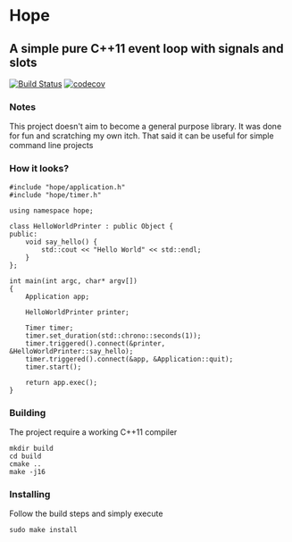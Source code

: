 # Hope 
## A simple pure C++11 event loop with signals and slots 
[![Build Status](https://travis-ci.org/filcuc/hope.svg?branch=master)](https://travis-ci.org/filcuc/hope)
[![codecov](https://codecov.io/gh/filcuc/hope/branch/master/graph/badge.svg)](https://codecov.io/gh/filcuc/hope)


### Notes
This project doesn't aim to become a general purpose library.
It was done for fun and scratching my own itch.
That said it can be useful for simple command line projects

### How it looks?
```
#include "hope/application.h"
#include "hope/timer.h"

using namespace hope;

class HelloWorldPrinter : public Object {
public:
    void say_hello() {
        std::cout << "Hello World" << std::endl;
    }
};

int main(int argc, char* argv[])
{
    Application app;

    HelloWorldPrinter printer;

    Timer timer;
    timer.set_duration(std::chrono::seconds(1));
    timer.triggered().connect(&printer, &HelloWorldPrinter::say_hello);
    timer.triggered().connect(&app, &Application::quit);
    timer.start();

    return app.exec();
}

```

### Building
The project require a working C++11 compiler
```
mkdir build
cd build 
cmake ..
make -j16
```

### Installing
Follow the build steps and simply execute
```
sudo make install
```

